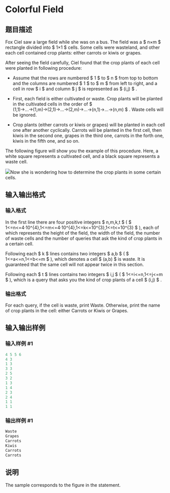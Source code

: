 # Colorful Field

## 题目描述

Fox Ciel saw a large field while she was on a bus. The field was a $ n×m $ rectangle divided into $ 1×1 $ cells. Some cells were wasteland, and other each cell contained crop plants: either carrots or kiwis or grapes.

After seeing the field carefully, Ciel found that the crop plants of each cell were planted in following procedure:

- Assume that the rows are numbered $ 1 $ to $ n $ from top to bottom and the columns are numbered $ 1 $ to $ m $ from left to right, and a cell in row $ i $ and column $ j $ is represented as $ (i,j) $ .

- First, each field is either cultivated or waste. Crop plants will be planted in the cultivated cells in the order of $ (1,1)→...→(1,m)→(2,1)→...→(2,m)→...→(n,1)→...→(n,m) $ . Waste cells will be ignored.

- Crop plants (either carrots or kiwis or grapes) will be planted in each cell one after another cyclically. Carrots will be planted in the first cell, then kiwis in the second one, grapes in the third one, carrots in the forth one, kiwis in the fifth one, and so on.

The following figure will show you the example of this procedure. Here, a white square represents a cultivated cell, and a black square represents a waste cell.

![](https://cdn.luogu.com.cn/upload/vjudge_pic/CF79B/4112aead9f18c470b96f8cf0030b69746887b049.png)Now she is wondering how to determine the crop plants in some certain cells.

## 输入输出格式

### 输入格式

In the first line there are four positive integers $ n,m,k,t $ ( $ 1<=n<=4·10^{4},1<=m<=4·10^{4},1<=k<=10^{3},1<=t<=10^{3} $ ), each of which represents the height of the field, the width of the field, the number of waste cells and the number of queries that ask the kind of crop plants in a certain cell.

Following each $ k $ lines contains two integers $ a,b $ ( $ 1<=a<=n,1<=b<=m $ ), which denotes a cell $ (a,b) $ is waste. It is guaranteed that the same cell will not appear twice in this section.

Following each $ t $ lines contains two integers $ i,j $ ( $ 1<=i<=n,1<=j<=m $ ), which is a query that asks you the kind of crop plants of a cell $ (i,j) $ .

### 输出格式

For each query, if the cell is waste, print Waste. Otherwise, print the name of crop plants in the cell: either Carrots or Kiwis or Grapes.

## 输入输出样例

### 输入样例 #1

```cpp
4 5 5 6
4 3
1 3
3 3
2 5
3 2
1 3
1 4
2 3
2 4
1 1
1 1

```
### 输出样例 #1

```cpp
Waste
Grapes
Carrots
Kiwis
Carrots
Carrots

```
## 说明

The sample corresponds to the figure in the statement.

